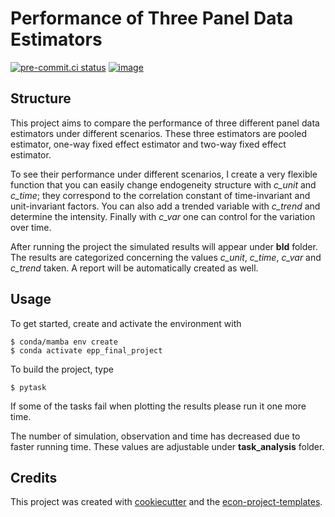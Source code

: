 # Performance of Three Panel Data Estimators

[![pre-commit.ci status](https://results.pre-commit.ci/badge/github/nebisimsek/epp_final_project/main.svg)](https://results.pre-commit.ci/latest/github/nebisimsek/epp_final_project/main)
[![image](https://img.shields.io/badge/code%20style-black-000000.svg)](https://github.com/psf/black)

## Structure

This project aims to compare the performance of three different panel data estimators
under different scenarios. These three estimators are pooled estimator, one-way fixed
effect estimator and two-way fixed effect estimator.

To see their performance under different scenarios, I create a very flexible function
that you can easily change endogeneity structure with *c_unit* and *c_time*; they
correspond to the correlation constant of time-invariant and unit-invariant factors. You
can also add a trended variable with *c_trend* and determine the intensity. Finally with
*c_var* one can control for the variation over time.

After running the project the simulated results will appear under **bld** folder. The
results are categorized concerning the values *c_unit*, *c_time*, *c_var* and *c_trend*
taken. A report will be automatically created as well.

## Usage

To get started, create and activate the environment with

```console
$ conda/mamba env create
$ conda activate epp_final_project
```

To build the project, type

```console
$ pytask
```

If some of the tasks fail when plotting the results please run it one more time.

The number of simulation, observation and time has decreased due to faster running time.
These values are adjustable under **task_analysis** folder.

## Credits

This project was created with [cookiecutter](https://github.com/audreyr/cookiecutter)
and the
[econ-project-templates](https://github.com/OpenSourceEconomics/econ-project-templates).
